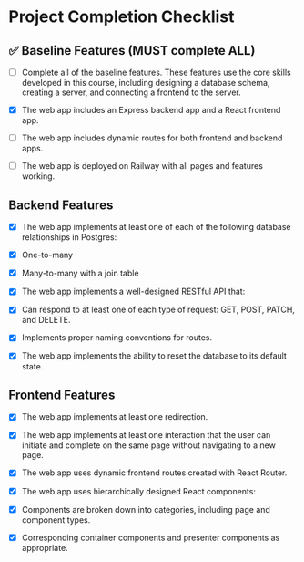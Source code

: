 # Project Completion Checklist

## ✅ Baseline Features (MUST complete ALL)

- [ ] Complete all of the baseline features. These features use the core skills developed in this course, including designing a database schema, creating a server, and connecting a frontend to the server.

- [x] The web app includes an Express backend app and a React frontend app.

- [ ] The web app includes dynamic routes for both frontend and backend apps.

- [ ] The web app is deployed on Railway with all pages and features working.

## Backend Features

- [x] The web app implements at least one of each of the following database relationships in Postgres:
- [x] One-to-many
- [x] Many-to-many with a join table

- [x] The web app implements a well-designed RESTful API that:
- [x] Can respond to at least one of each type of request: GET, POST, PATCH, and DELETE.
- [x] Implements proper naming conventions for routes.

- [x] The web app implements the ability to reset the database to its default state.

## Frontend Features

- [x] The web app implements at least one redirection.

- [x] The web app implements at least one interaction that the user can initiate and complete on the same page without navigating to a new page.

- [x] The web app uses dynamic frontend routes created with React Router.

- [x] The web app uses hierarchically designed React components:
- [x] Components are broken down into categories, including page and component types.
- [x] Corresponding container components and presenter components as appropriate.
